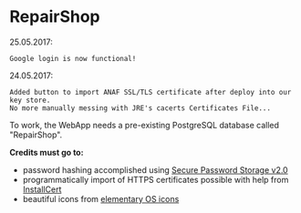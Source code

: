 RepairShop
=============================

25.05.2017:  
````
Google login is now functional!
````

24.05.2017:  
````
Added button to import ANAF SSL/TLS certificate after deploy into our key store. 
No more manually messing with JRE's cacerts Certificates File...
````

To work, the WebApp needs a pre-existing PostgreSQL database called "RepairShop".

**Credits must go to:**

- password hashing accomplished using [Secure Password Storage v2.0](https://github.com/defuse/password-hashing)
- programmatically import of HTTPS certificates possible with help from [InstallCert](https://github.com/escline/InstallCert)
- beautiful icons from [elementary OS icons](https://github.com/elementary/icons)


